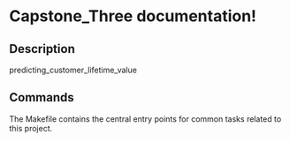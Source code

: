 # Capstone_Three documentation!

## Description

predicting_customer_lifetime_value

## Commands

The Makefile contains the central entry points for common tasks related to this project.

